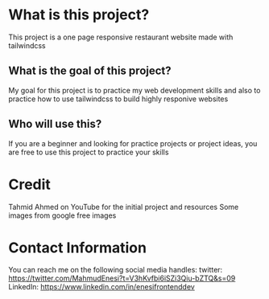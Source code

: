 # What is this project?
This project is a one page responsive restaurant website made with tailwindcss

## What is the goal of this project?
My goal for this project is to practice my web development skills and also to practice how to use tailwindcss to build highly responive websites

## Who will use this?
If you are a beginner and looking for practice projects or project ideas, you are free to use this project to practice your skills

# Credit
Tahmid Ahmed on YouTube for the initial project and resources
Some images from google free images

# Contact Information
You can reach me on the following social media handles:
twitter: https://twitter.com/MahmudEnesi?t=V3hKvfbi6iSZi3Qiu-bZTQ&s=09
LinkedIn: https://www.linkedin.com/in/enesifrontenddev
